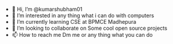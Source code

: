- 👋 Hi, I’m @kumarshubham01
- 👀 I’m interested in any thing what i can do with computers
- 🌱 I’m currently learning  CSE at BPMCE Madhepura
- 💞️ I’m looking to collaborate on Some cool open source projects
- 📫 How to reach me Dm me or any thing what you can do

<!---
kumarshubham01/kumarshubham01 is a ✨ special ✨ repository because its `README.md` (this file) appears on your GitHub profile.
You can click the Preview link to take a look at your changes.
--->
